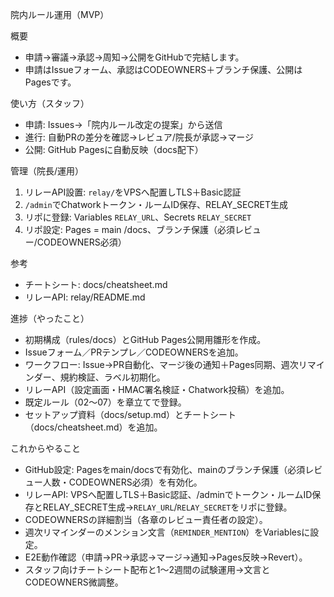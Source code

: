 院内ルール運用（MVP）

概要

- 申請→審議→承認→周知→公開をGitHubで完結します。
- 申請はIssueフォーム、承認はCODEOWNERS＋ブランチ保護、公開はPagesです。

使い方（スタッフ）

- 申請: Issues→「院内ルール改定の提案」から送信
- 進行: 自動PRの差分を確認→レビュア/院長が承認→マージ
- 公開: GitHub Pagesに自動反映（docs配下）

管理（院長/運用）

1. リレーAPI設置: `relay/`をVPSへ配置しTLS＋Basic認証
2. `/admin`でChatworkトークン・ルームID保存、RELAY_SECRET生成
3. リポに登録: Variables `RELAY_URL`、Secrets `RELAY_SECRET`
4. リポ設定: Pages = main /docs、ブランチ保護（必須レビュー/CODEOWNERS必須）

参考

- チートシート: docs/cheatsheet.md
- リレーAPI: relay/README.md

進捗（やったこと）

- 初期構成（rules/docs）とGitHub Pages公開用雛形を作成。
- Issueフォーム／PRテンプレ／CODEOWNERSを追加。
- ワークフロー: Issue→PR自動化、マージ後の通知＋Pages同期、週次リマインダー、規約検証、ラベル初期化。
- リレーAPI（設定画面・HMAC署名検証・Chatwork投稿）を追加。
- 既定ルール（02〜07）を章立てで登録。
- セットアップ資料（docs/setup.md）とチートシート（docs/cheatsheet.md）を追加。

これからやること

- GitHub設定: Pagesをmain/docsで有効化、mainのブランチ保護（必須レビュー人数・CODEOWNERS必須）を有効化。
- リレーAPI: VPSへ配置しTLS＋Basic認証、/adminでトークン・ルームID保存とRELAY_SECRET生成→`RELAY_URL`/`RELAY_SECRET`をリポに登録。
- CODEOWNERSの詳細割当（各章のレビュー責任者の設定）。
- 週次リマインダーのメンション文言（`REMINDER_MENTION`）をVariablesに設定。
- E2E動作確認（申請→PR→承認→マージ→通知→Pages反映→Revert）。
- スタッフ向けチートシート配布と1〜2週間の試験運用→文言とCODEOWNERS微調整。
